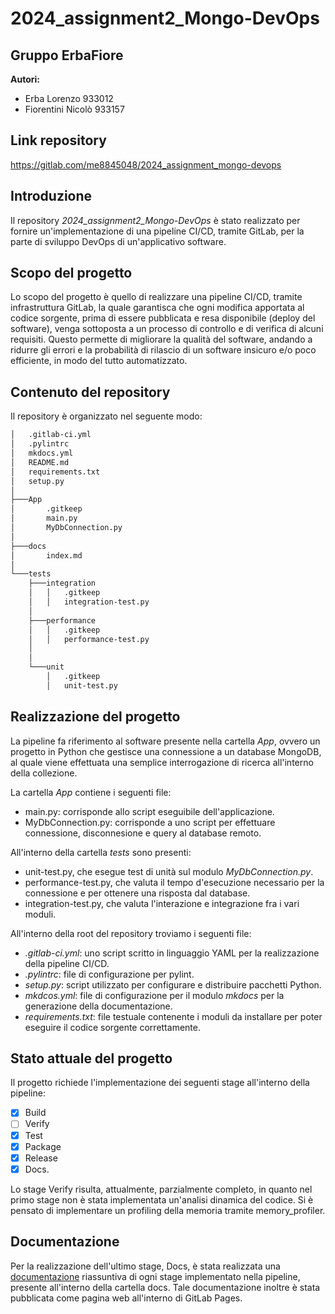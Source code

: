 # 2024_assignment2_Mongo-DevOps
## **Gruppo ErbaFiore**
**Autori:**
- Erba Lorenzo 933012
- Fiorentini Nicolò 933157

## Link repository

https://gitlab.com/me8845048/2024_assignment_mongo-devops

## **Introduzione**

Il repository *2024_assignment2_Mongo-DevOps* è stato realizzato per fornire un'implementazione di una pipeline CI/CD, tramite GitLab, per la parte di sviluppo DevOps di un'applicativo software.


## **Scopo del progetto**

Lo scopo del progetto è quello di realizzare una pipeline CI/CD, tramite infrastruttura GitLab, la quale garantisca che ogni modifica apportata al codice sorgente, prima di essere pubblicata e resa disponibile (deploy del software), venga sottoposta a un processo di controllo e di verifica di alcuni requisiti. Questo permette di migliorare la qualità del software, andando a ridurre gli errori e la probabilità di rilascio di un software insicuro e/o poco efficiente, in modo del tutto automatizzato. 


## **Contenuto del repository**

Il repository è organizzato nel seguente modo:

```bash
│   .gitlab-ci.yml
│   .pylintrc
│   mkdocs.yml
│   README.md
│   requirements.txt
│   setup.py
│
├───App
│       .gitkeep
│       main.py
│       MyDbConnection.py
│
├───docs
│       index.md
│
└───tests
    ├───integration
    │   │   .gitkeep
    │   │   integration-test.py
    │
    ├───performance
    │   │   .gitkeep
    │   │   performance-test.py
    │   
    │
    └───unit
        │   .gitkeep
        │   unit-test.py
```

## **Realizzazione del progetto**

La pipeline fa riferimento al software presente nella cartella *App*, ovvero un progetto in Python che gestisce una connessione a un database MongoDB, al quale viene effettuata una semplice interrogazione di ricerca all'interno della collezione. 

La cartella *App* contiene i seguenti file:

- main.py: corrisponde allo script eseguibile dell'applicazione.
- MyDbConnection.py: corrisponde a uno script per effettuare connessione, disconnesione e query al database remoto.

All'interno della cartella *tests* sono presenti:

- unit-test.py, che esegue test di unità sul modulo *MyDbConnection.py*.
- performance-test.py, che valuta il tempo d'esecuzione necessario per la connessione e per ottenere una risposta dal database. 
- integration-test.py, che valuta l'interazione e integrazione fra i vari moduli.

All'interno della root del repository troviamo i seguenti file:

- *.gitlab-ci.yml*: uno script scritto in linguaggio YAML per la realizzazione della pipeline CI/CD.
- *.pylintrc*: file di configurazione per pylint.
- *setup.py*: script utilizzato per configurare e distribuire pacchetti Python.
- *mkdcos.yml*: file di configurazione per il modulo *mkdocs* per la generazione della documentazione.
- *requirements.txt*: file testuale contenente i moduli da installare per poter eseguire il codice sorgente correttamente.

## **Stato attuale del progetto**

Il progetto richiede l'implementazione dei seguenti stage all'interno della pipeline: 

- [X] Build
- [ ] Verify
- [X] Test
- [X] Package
- [X] Release
- [X] Docs.

Lo stage Verify risulta, attualmente, parzialmente completo, in quanto nel primo stage non è stata implementata un'analisi dinamica del codice. Si è pensato di implementare un profiling della memoria tramite memory_profiler.

## Documentazione
Per la realizzazione dell'ultimo stage, Docs, è stata realizzata una [documentazione](docs/index.md) riassuntiva di ogni stage implementato nella pipeline, presente all'interno della cartella docs. Tale documentazione inoltre è stata pubblicata come pagina web all'interno di GitLab Pages.
